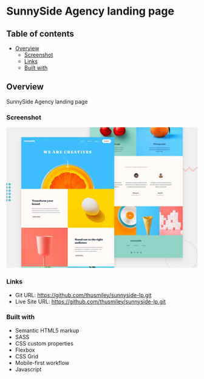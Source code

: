 # SunnySide Agency landing page

## Table of contents

- [Overview](#overview)
  - [Screenshot](#screenshot)
  - [Links](#links)
  - [Built with](#built-with)

## Overview

SunnySide Agency landing page

### Screenshot

![](./images/desktop-preview.jpg)

### Links

- Git URL: https://github.com/thusmiley/sunnyside-lp.git
- Live Site URL: https://github.com/thusmiley/sunnyside-lp.git

### Built with

- Semantic HTML5 markup
- SASS
- CSS custom properties
- Flexbox
- CSS Grid
- Mobile-first workflow
- Javascript
